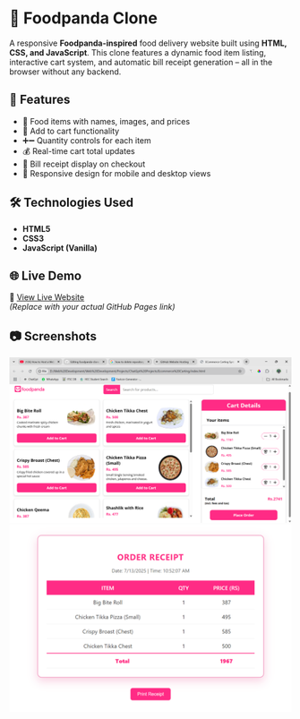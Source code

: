 # 🍔 Foodpanda Clone

A responsive **Foodpanda-inspired** food delivery website built using **HTML, CSS, and JavaScript**. This clone features a dynamic food item listing, interactive cart system, and automatic bill receipt generation – all in the browser without any backend.

## 🚀 Features

- 🧾 Food items with names, images, and prices
- 🛒 Add to cart functionality
- ➕➖ Quantity controls for each item
- 💰 Real-time cart total updates
- 🧾 Bill receipt display on checkout
- 📱 Responsive design for mobile and desktop views

## 🛠️ Technologies Used

- **HTML5**
- **CSS3**
- **JavaScript (Vanilla)**

## 🌐 Live Demo

🔗 [View Live Website](https://Mehtab2002.github.io/foodpanda-clone)  
*(Replace with your actual GitHub Pages link)*

## 📷 Screenshots

![Food List](https://github.com/Mehtab2002/foodpanda-clone/blob/af468974b8f21f06206c867fed03867df4850b09/Screenshots/dashboard.png)
![Bill Receipt](screenshots/bill.png)


